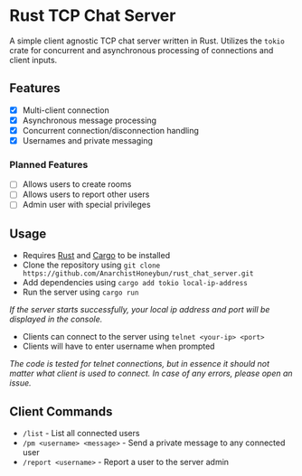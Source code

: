 # Rust TCP Chat Server

A simple client agnostic TCP chat server written in Rust. Utilizes the `tokio` crate for concurrent and asynchronous
processing of connections and client inputs.

## Features

- [x] Multi-client connection
- [x] Asynchronous message processing
- [x] Concurrent connection/disconnection handling
- [x] Usernames and private messaging

### Planned Features

- [ ] Allows users to create rooms
- [ ] Allows users to report other users
- [ ] Admin user with special privileges

## Usage

- Requires [Rust](https://www.rust-lang.org/tools/install) and [Cargo](https://doc.rust-lang.org/cargo/getting-started/installation.html) to be installed
- Clone the repository using `git clone https://github.com/AnarchistHoneybun/rust_chat_server.git`
- Add dependencies using `cargo add tokio local-ip-address`
- Run the server using `cargo run`

_If the server starts successfully, your local ip address and port will be displayed
in the console._ 

- Clients can connect to the server using `telnet <your-ip> <port>`
- Clients will have to enter username when prompted

_The code is tested for telnet connections, but in essence it should not matter 
what client is used to connect. In case of any errors, please open an issue._

## Client Commands

- `/list` - List all connected users
- `/pm <username> <message>` - Send a private message to any connected user
- `/report <username>` - Report a user to the server admin
